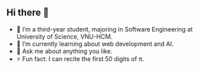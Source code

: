 ## Hi there 👋

<!--
**vovannam0502/vovannam0502** is a ✨ _special_ ✨ repository because its `README.md` (this file) appears on your GitHub profile.

Here are some ideas to get you started:

- 🔭 I’m currently working on ...
- 🌱 I’m currently learning ...
- 👯 I’m looking to collaborate on ...
- 🤔 I’m looking for help with ...
- 💬 Ask me about ...
- 📫 How to reach me: ...
- 😄 Pronouns: ...
- ⚡ Fun fact: ...
-->

- 🔭 I’m a third-year student, majoring in Software Engineering at University of Science, VNU-HCM.
- 🌱 I’m currently learning about web development and AI.
- 💬 Ask me about anything you like.
- ⚡ Fun fact: I can recite the first  50 digits of π.
